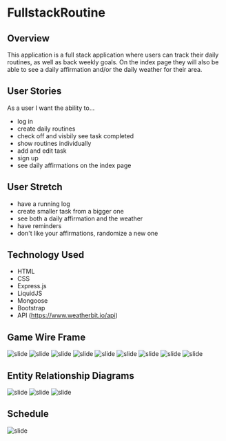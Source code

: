 # FullstackRoutine
## Overview
This application is a full stack application where users can track their daily routines, as well as back weekly goals. On the index page they will also be able to see a daily affirmation and/or the daily weather for their area.

## User Stories
As a user I want the ability to...
  - log in 
  - create daily routines
  - check off and visbily see task completed
  - show routines individually
  - add and edit task
  - sign up
  - see daily affirmations on the index page 

## User Stretch	
  - have a running log 
  - create smaller task from a bigger one
  - see both a daily affirmation and the weather 
  - have reminders 
  - don't like your affirmations, randomize a new one
    
## Technology Used
  - HTML
  - CSS
  - Express.js
  - LiquidJS
  - Mongoose
  - Bootstrap
  - API (https://www.weatherbit.io/api)
  
## Game Wire Frame
![slide](/imageFiles/DailyRoutineApplication.jpg)
![slide](/imageFiles/HomePage.jpg)
![slide](/imageFiles/SignUp.jpg)
![slide](/imageFiles/Login.jpg)
![slide](/imageFiles/Index.jpg)
![slide](/imageFiles/Show.jpg)
![slide](/imageFiles/CreateNewTask.jpg)
![slide](/imageFiles/EditTask.jpg)
![slide](/imageFiles/LogOutDELETE.jpg)

## Entity Relationship Diagrams
![slide](/imageFiles/ERDModels.jpg)
![slide](/imageFiles/restfulRoutes.jpg)
![slide](/imageFiles/apiSeedData.jpg)

## Schedule
![slide](/imageFiles/planning.jpg)
